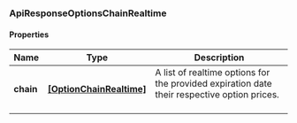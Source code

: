 
[//]: # (CLASS:ApiResponseOptionsChainRealtime)

[//]: # (KIND:object)

### ApiResponseOptionsChainRealtime

#### Properties

[//]: # (START_DEFINITION)

Name | Type | Description
------------ | ------------- | -------------
**chain** | [**[OptionChainRealtime]**](OptionChainRealtime.md) | A list of realtime options for the provided expiration date their respective option prices. &nbsp;

[//]: # (END_DEFINITION)


[//]: # (CONTAINED_CLASS:OptionChainRealtime)





